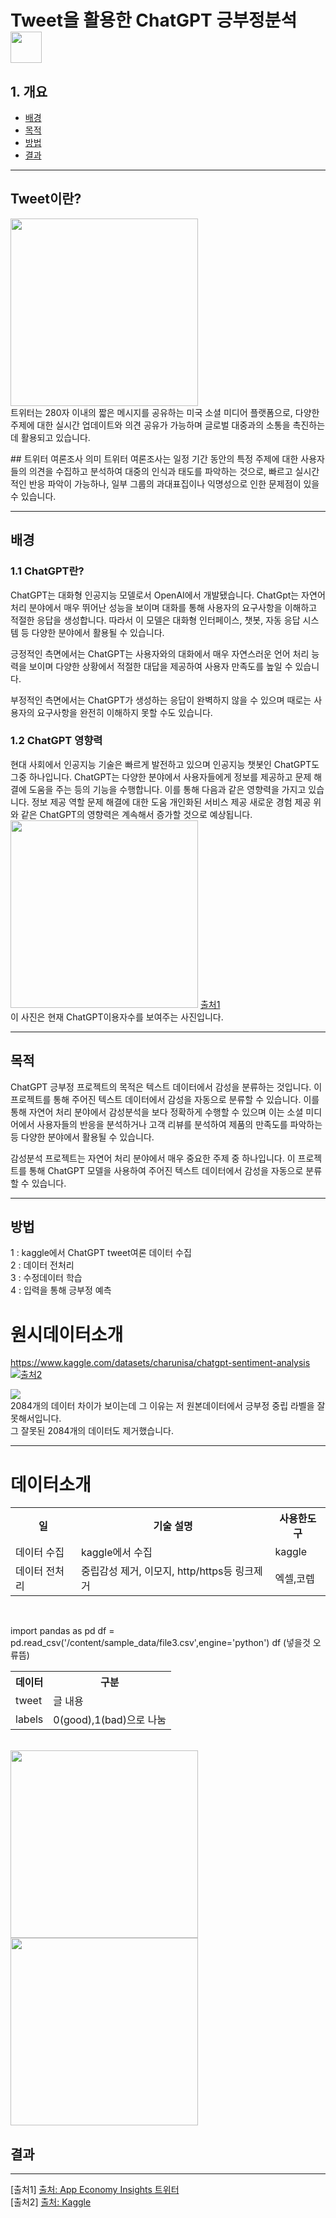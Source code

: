 # Tweet을 활용한 ChatGPT 긍부정분석 <img src =https://user-images.githubusercontent.com/79897862/235725974-8031eb61-13dd-403f-9073-15529ad905af.jpg width="50" height="50">


## 1. 개요
- [배경](#배경)
- [목적](#목적)
- [방법](#방법)
- [결과](#결과)

<hr>

## Tweet이란?
<p>
<div class=pull-left>
<img src =https://user-images.githubusercontent.com/79897862/235725974-8031eb61-13dd-403f-9073-15529ad905af.jpg width="300" height="300">
</div>
트위터는 280자 이내의 짧은 메시지를 공유하는 미국 소셜 미디어 플랫폼으로, 다양한 주제에 대한 실시간 업데이트와 의견 공유가 가능하며 글로벌 대중과의 소통을 촉진하는데 활용되고 있습니다.
</p>
## 트위터 여론조사 의미
트위터 여론조사는 일정 기간 동안의 특정 주제에 대한 사용자들의 의견을 수집하고 분석하여 대중의 인식과 태도를 파악하는 것으로, 빠르고 실시간적인 반응 파악이 가능하나, 일부 그룹의 과대표집이나 익명성으로 인한 문제점이 있을 수 있습니다.
<hr>

## 배경 
### 1.1 ChatGPT란?
ChatGPT는 대화형 인공지능 모델로서 OpenAI에서 개발됐습니다. ChatGpt는 자연어 처리 분야에서 매우 뛰어난 성능을 보이며 대화를 통해 사용자의 요구사항을 이해하고 적절한 응답을 생성합니다. 따라서 이 모델은 대화형 인터페이스, 챗봇, 자동 응답 시스템 등 다양한 분야에서 활용될 수 있습니다.

긍정적인 측면에서는 ChatGPT는 사용자와의 대화에서 매우 자연스러운 언어 처리 능력을 보이며 다양한 상황에서 적절한 대답을 제공하여 사용자 만족도를 높일 수 있습니다.

부정적인 측면에서는 ChatGPT가 생성하는 응답이 완벽하지 않을 수 있으며 때로는 사용자의 요구사항을 완전히 이해하지 못할 수도 있습니다.

### 1.2 ChatGPT 영향력
현대 사회에서 인공지능 기술은 빠르게 발전하고 있으며 인공지능 챗봇인 ChatGPT도 그중 하나입니다.
ChatGPT는 다양한 분야에서 사용자들에게 정보를 제공하고 문제 해결에 도움을 주는 등의 기능을 수행합니다.
이를 통해 다음과 같은 영향력을 가지고 있습니다.
정보 제공 역할
문제 해결에 대한 도움
개인화된 서비스 제공
새로운 경험 제공
위와 같은 ChatGPT의 영향력은 계속해서 증가할 것으로 예상됩니다. 
<img src = https://user-images.githubusercontent.com/79897862/232948648-5797ee6e-9fde-4b28-bf5a-b000826cab6d.jpg width="300" height="300"> [출처1](#출처1)<br>
이 사진은 현재 ChatGPT이용자수를 보여주는 사진입니다.
<hr>

## 목적
ChatGPT 긍부정 프로젝트의 목적은 텍스트 데이터에서 감성을 분류하는 것입니다. 이 프로젝트를 통해 주어진 텍스트 데이터에서 감성을 자동으로 분류할 수 있습니다. 이를 통해 자연어 처리 분야에서 감성분석을 보다 정확하게 수행할 수 있으며 이는 소셜 미디어에서 사용자들의 반응을 분석하거나 고객 리뷰를 분석하여 제품의 만족도를 파악하는 등 다양한 분야에서 활용될 수 있습니다.<br>

감성분석 프로젝트는 자연어 처리 분야에서 매우 중요한 주제 중 하나입니다. 이 프로젝트를 통해 ChatGPT 모델을 사용하여 주어진 텍스트 데이터에서 감성을 자동으로 분류할 수 있습니다.

<hr>

## 방법 
1 : kaggle에서 ChatGPT tweet여론 데이터 수집<br>
2 : 데이터 전처리<br>
3 : 수정데이터 학습<br>
4 : 입력을 통해 긍부정 예측<br>
# 원시데이터소개
https://www.kaggle.com/datasets/charunisa/chatgpt-sentiment-analysis <br>
<img src= "https://user-images.githubusercontent.com/79897862/235815407-137068a4-29cc-4b9e-85f2-c94435081ba7.png">[출처2](#출처2)<br>

<img src="https://user-images.githubusercontent.com/79897862/234441500-29bdcfc8-9a64-4e9a-98db-bffcee53c021.png"><br>
2084개의 데이터 차이가 보이는데 그 이유는 저 원본데이터에서 긍부정 중립 라벨을 잘못해서입니다.<br> 그 잘못된 2084개의 데이터도 제거했습니다.

<hr>

# 데이터소개
<table style="width:100%">
  <tr>
    <th>일</th>
    <th>기술 설명</th> 
    <th>사용한도구</th>
  </tr>
  <tr>
    <td>데이터 수집</td>
    <td>kaggle에서 수집 </td>
    <td>kaggle</td>
  </tr>
  <tr>
    <td>데이터 전처리</td>
    <td>중립감성 제거, 이모지, http/https등 링크제거</td>
    <td>엑셀,코렙</td>
</table><br>

import pandas as pd
df = pd.read_csv('/content/sample_data/file3.csv',engine='python')
df (넣을것 오류뜸)

<table style="width:100%">
  <tr>
    <th>데이터</th>
    <th>구분</th> 
  </tr>
  <tr>
    <td>tweet</td>
    <td>글 내용 </td>
  </tr>
  <tr>
    <td>labels</td>
    <td>0(good),1(bad)으로 나눔</td>
</table><br>

<img src =https://user-images.githubusercontent.com/79897862/235750530-4665d5cc-4993-4aa5-805e-5f4bc721917e.png width="300" height="300">

<br>

<img src =https://user-images.githubusercontent.com/79897862/235750669-9777233b-ab98-425b-b90e-a9b6f1e9a5c7.png width="300" height="300">

## 결과

<hr>

[출처1] <a href="https://twitter.com/EconomyApp/status/1622029832099082241">출처: App Economy Insights 트위터</a> <br>
[출처2] <a href="https://www.kaggle.com/datasets/charunisa/chatgpt-sentiment-analysis">출처: Kaggle </a> <br>
